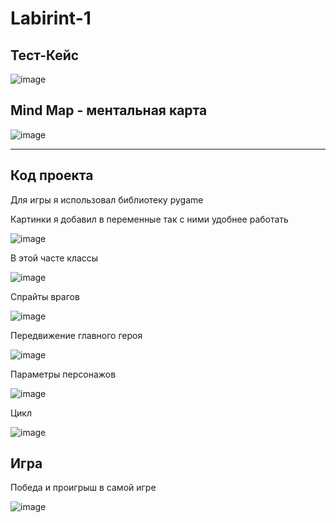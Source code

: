 # Labirint-1
## Тест-Кейс ##

![image](https://user-images.githubusercontent.com/111111737/184303110-f36b9ba3-2d75-4f4b-a1d6-9d73f5226316.png)
 
 ## Mind Map - ментальная карта ##
 
 ![image](https://user-images.githubusercontent.com/111111737/184303259-de9845bd-57e8-4829-a3c2-13951ce1107f.png)
 ***
 ## Код проекта ##
 
 Для игры я использовал библиотеку pygame
 
 Картинки я добавил в переменные так с ними удобнее работать 
 
 ![image](https://user-images.githubusercontent.com/111111737/184303403-130d7d32-5f9a-46fe-8773-4fd9211372ec.png)

В этой часте классы


![image](https://user-images.githubusercontent.com/111111737/184537625-78a36e62-32b2-40a6-9b87-f1110cb29e06.png)

Спрайты врагов

![image](https://user-images.githubusercontent.com/111111737/184537661-7293fded-7e6f-4b2a-b6c6-65ff5976af1c.png)


Передвижение главного героя 

![image](https://user-images.githubusercontent.com/111111737/184537733-0f3cb1f2-2b8c-4620-924a-3c79093f2e81.png)

Параметры персонажов 

![image](https://user-images.githubusercontent.com/111111737/184537752-60de74a2-4358-4937-9ffa-9078e201ce16.png)


Цикл

![image](https://user-images.githubusercontent.com/111111737/184537787-cba47d7f-ac2f-4eac-8c2e-33c577a274e2.png)
## Игра ##

Победа и проигрыш в самой игре

![image](https://user-images.githubusercontent.com/111111737/184537811-9c42e190-c5fb-4fa7-8366-173b6154033c.png)



